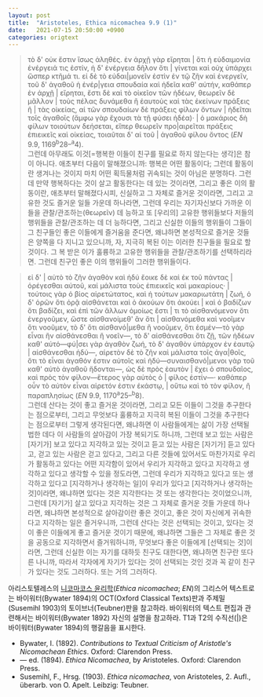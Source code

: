 ```yaml
---
layout: post
title:  "Aristoteles, Ethica nicomachea 9.9 (1)"
date:   2021-07-15 20:50:00 +0900
categories: origtext
---
```

>τὸ δ' οὐκ ἔστιν ἴσως ἀληθές. ἐν ἀρχῇ γὰρ εἴρηται \| ὅτι ἡ εὐδαιμονία ἐνέργειά τις ἐστίν, ἡ δ' ἐνέργεια δῆλον ὅτι \| γίνεται καὶ οὐχ ὑπάρχει ὥσπερ κτῆμά τι. εἰ δὲ τὸ εὐδαι\|μονεῖν ἐστὶν ἐν τῷ ζῆν καὶ ἐνεργεῖν, τοῦ δ' ἀγαθοῦ ἡ ἐνέρ\|γεια σπουδαία καὶ ἡδεῖα καθ' αὑτήν, καθάπερ ἐν ἀρχῇ \| εἴρηται, ἔστι δὲ καὶ τὸ οἰκεῖον τῶν ἡδέων, θεωρεῖν δὲ μᾶλλον \| τοὺς πέλας δυνάμεθα ἢ ἑαυτοὺς καὶ τὰς ἐκείνων πράξεις ἢ \| τὰς οἰκείας, αἱ τῶν σπουδαίων δὲ πράξεις φίλων ὄντων \| ἡδεῖται τοῖς ἀγαθοῖς (ἄμφω γὰρ ἔχουσι τὰ τῇ φύσει ἡδέα)· \| ὁ μακάριος δὴ φίλων τοιούτων δεήσεται, εἴπερ θεωρεῖν προ\|αιρεῖται πράξεις ἐπιεικεῖς καὶ οἰκείας, τοιαῦται δ' αἱ τοῦ \| ἀγαθοῦ φίλου ὄντος  (<cite>EN</cite> 9.9, 1169<sup>b</sup>28&ndash;<sup>a</sup>4).<br>
그런데 아무래도 이것[=행복한 이들이 친구를 필요로 하지 않는다는 생각]은 참이 아니다. 애초부터 다음이 말해졌으니까: 행복은 어떤 활동이다; 그런데 활동이란 생겨나는 것이지 마치 어떤 획득물처럼 귀속되는 것이 아님은 분명하다. 그런데 만약 행복하다는 것이 살고 활동한다는 데 있는 것이라면, 그리고 좋은 이의 활동이란, 애초부터 말해졌다시피, 신실하고 그 자체로 즐거운 것이라면, 그리고 고유한 것도 즐거운 일들 가운데 하나라면, 그런데 우리는 자기자신보다 가까운 이들을 관찰/관조하는(θεωρεῖν) 데 능하고 또 [우리의] 고유한 행위들보다 저들의 행위들을 관찰/관조하는 데 더 능하다면, 그리고 신실한 이들의 행위들이 그들이 그 친구들인 좋은 이들에게 즐거움을 준다면, 왜냐하면 본성적으로 즐거운 것들은 양쪽을 다 지니고 있으니까, 자, 지극히 복된 이는 이러한 친구들을 필요로 할 것이다. 그 복 받은 이가 훌륭하고 고유한 행위들을 관찰/관조하기를 선택하리라면. 그런데 친구인 좋은 이의 행위들이 그러한 행위들이다.

>εἰ δ' \| αὐτὸ τὸ ζῆν ἀγαθὸν καὶ ἡδύ ἔοικε δὲ καὶ ἐκ τοῦ πάντας \| ὀρέγεσθαι αὐτοῦ, καἰ μάλιστα τοὺς ἐπιεικεῖς καὶ μακαρίους· \| τούτοις γὰρ ὁ βίος αἱρετώτατος, καὶ ἡ τούτων μακαριωτάτη \| ζωή, ὁ δ' ὁρῶν ὅτι ὁρᾷ αἰσθάνεται καὶ ὁ ἀκούων ὅτι ἀκούει \| καὶ ὁ βαδίζων ὅτι βαδίζει, καὶ ἐπὶ τῶν ἄλλων ὁμοίως ἔστι \| τι τὸ αἰσθανόμενον ὅτι ἐνεργοῦμεν, ὥστε αἰσθανοίμεθ' ἂν ὄτι \| αἰσθανόμεθα καὶ νοοῖμεν ὅτι νοοῦμεν, τὸ δ' ὅτι αἰσθανό\|μεθα ἢ νοοῦμεν, ὅτι ἐσμέν—τὸ γὰρ εἶναι ἢν αἰσθάνεσθαι ἢ νοεῖν—, τὸ δ' αἰσθάνεσθαι ὅτι ζῇ, τῶν ἡδέων καθ' αὑτό—φύ\|σει γὰρ ἀγαθὸν ζωή, τὸ δ' ἀγαθὸν ὑπάρχον ἐν ἑαυτῷ \| αἰσθάνεσθαι ἡδύ—, αἱρετὸν δὲ τὸ ζῆν καὶ μάλιστα τοῖς ἀγα\|θοῖς, ὅτι τὸ εἶναι ἀγαθόν ἐστιν αὐτοῖς καὶ ἡδύ—συναισθανό\|μενοι γὰρ τοῦ καθ' αὑτὸ ἀγαθοῦ ἥδονται—, ὡς δὲ πρὸς ἑαυτὸν \| ἔχει ὁ σπουδαῖος, καὶ πρὸς τὸν φίλον—ἕτερος γὰρ αὐτὸς ὁ \| φίλος ἐστίν—· καθάπερ οὖν τὸ αὐτὸν εἶναι αἱρετόν ἐστιν ἑκάστῳ, \| οὕτω καὶ τὸ τὸν φίλον, ἢ παραπλησίως (<cite>EN</cite> 9.9, 1170<sup>a</sup>25&ndash;<sup>b</sup>8).<br>
그런데 산다는 것이 좋고 즐거운 것이라면, 그리고 모든 이들이 그것을 추구한다는 점으로부터, 그리고 무엇보다 훌륭하고 지극히 복된 이들이 그것을 추구한다는 점으로부터 그렇게 생각된다면, 왜냐하면 이 사람들에게는 삶이 가장 선택될 법한 데다 이 사람들의 살아감이 가장 복되기도 하니까, 그런데 보고 있는 사람은 [자기가] 보고 있다고 지각하고 있는 것이고 듣고 있는 사람은 [자기가] 듣고 있다고, 걷고 있는 사람은 걷고 있다고, 그리고 다른 것들에 있어서도 마찬가지로 우리가 활동하고 있다는 어떤 지각함이 있어서 우리가 지각하고 있다고 지각하고 생각하고 있다고 생각할 수 있을 정도라면, 그런데 우리가 지각하고 있다고 또는 생각하고 있다고 [지각하거나 생각하는 일]이 우리가 있다고 [지각하거나 생각하는 것]이라면, 왜냐하면 있다는 것은 지각한다는 것 또는 생각한다는 것이었으니까, 그런데 [자기가] 살고 있다고 지각하는 것은 그 자체로 즐거운 것들 가운데 하나라면, 왜냐하면 본성적으로 살아감이란 좋은 것이고, 좋은 것이 자신에게 귀속한다고 지각하는 일은 즐거우니까, 그런데 산다는 것은 선택되는 것이고, 있다는 것이 좋은 이들에게 좋고 즐거운 것이기 때문에, 왜냐하면 그들은 그 자체로 좋은 것을 공동으로 지각하면서 즐거워하니까, 무엇보다 좋은 이들에게 [선택되는 것]이라면, 그런데 신실한 이는 자기를 대하듯 친구도 대한다면, 왜냐하면 친구란 또다른 나니까, 따라서 각자에게 자기가 있다는 것이 선택되는 것인 것과 꼭 같이 친구가 있다는 것도 그러하다. 또는 거의 그러하다.

아리스토텔레스의 <ins>니코마코스 윤리학</ins>(*Ethica nicomachea*; *EN*)의 그리스어 텍스트로는 바이워터(Bywater 1894)의 OCT(Oxford Classical Texts)판과 주제밀(Susemihl 1903)의 토이브너(Teubner)판을 참고하라. 바이워터의 텍스트 편집과 관련해서는 바이워터(Bywater 1892) 자신의 설명을 참고하라. T1과 T2의 수직선(\|)은 바이워터(Bywater 1894)의 행갈음을 표시한다.

- Bywater, I. (1892). *Contributions to Textual Criticism of Aristotle's Nicomachean Ethics*. Oxford: Clarendon Press.
- — ed. (1894). *Ethica Nicomachea*, by Aristoteles. Oxford: Clarendon Press.
- Susemihl, F., Hrsg. (1903). *Ethica nicomachea*, von Aristoteles, 2. Aufl., überarb. von O. Apelt. Leibzig: Teubner.
